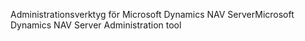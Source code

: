 <span data-ttu-id="69ad4-101">Administrationsverktyg för Microsoft Dynamics NAV Server</span><span class="sxs-lookup"><span data-stu-id="69ad4-101">Microsoft Dynamics NAV Server Administration tool</span></span>